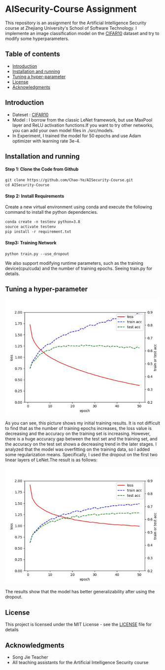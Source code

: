 # AISecurity-Course Assignment
This repository is an assignment for the Artificial Intelligence Security course at Zhejiang University's School of Software Technology. I implemente an image classification model on the [CIFAR10](https://www.cs.toronto.edu/~kriz/cifar.html) dataset and try to modify some hyperparameters.

## Table of contents

* [Introduction](#introduction)
* [Installation and running](#installation-and-running)
* [Tuning a hyper-parameter](#tuning-a-hyper-parameter)
* [License](#license)
* [Acknowledgments](#acknowledgments)


## Introduction

* Dateset : [CIFAR10](https://www.cs.toronto.edu/~kriz/cifar.html)
* Model : I borrow from the classic LeNet framework, but use MaxPool layer and ReLU activation functions.If you want to try other networks, you can add your own model files in ./src/models.
* In Experiment, I trained the model for 50 epochs and use Adam optimizer with learning rate 3e-4.


## Installation and running
#### Step 1: Clone the Code from Github

```
git clone https://github.com/Chao-Ye/AISecurity-Course.git
cd AISecurity-Course
```
#### Step 2: Install Requirements

Create a new virtual environment using conda and execute the following command to install the python dependencies.
```
conda create -n testenv python=3.8
source activate testenv
pip install -r requirement.txt 
```
#### Step3: Training Network
```
python train.py --use_dropout
```
We also support modifying runtime parameters, such as the training device(cpu/cuda) and the number of training epochs. Seeing train.py for details.


## Tuning a hyper-parameter

<img src="result_image/LeNet_result.jpg" />

As you can see, this picture shows my initial training results. It is not difficult to find that as the number of training epochs increases, the loss value is decreasing and the accuracy on the training set is increasing. However, there is a huge accuracy gap between the test set and the training set, and the accuracy on the test set shows a decreasing trend in the later stages. I analyzed that the model was overfitting on the training data, so I added some regularization means. Specifically, I used the dropout on the first two linear layers of LeNet.The result is as follows:

<img src="result_image/LeNet_dropout_result.jpg" />

The results show that the model has better generalizability after using the dropout.

## License
This project is licensed under the MIT License - see the [LICENSE](https://opensource.org/licenses/mit-license) file for details

## Acknowledgments
* Song Jie Teacher
* All teaching assistants for the Artificial Intelligence Security course



